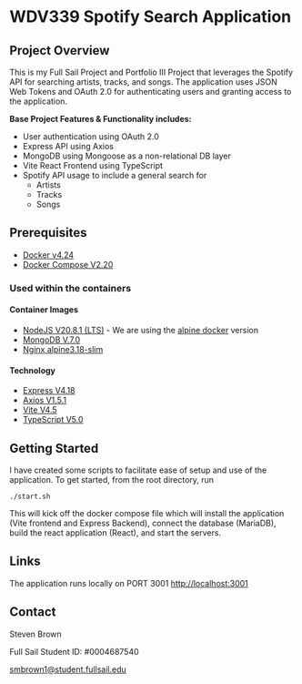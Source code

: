 # WDV339 Spotify Search Application

## Project Overview

This is my Full Sail Project and Portfolio III Project that leverages the Spotify API for searching artists, tracks, and songs. The application uses JSON Web Tokens and OAuth 2.0 for authenticating users and granting access to the application.

**Base Project Features & Functionality includes:**

- User authentication using OAuth 2.0
- Express API using Axios
- MongoDB using Mongoose as a non-relational DB layer
- Vite React Frontend using TypeScript
- Spotify API usage to include a general search for
  - Artists
  - Tracks
  - Songs

## Prerequisites

- [Docker v4.24](https://docs.docker.com/desktop/release-notes/)
- [Docker Compose V2.20](https://docs.docker.com/compose/release-notes/)

### Used within the containers

#### Container Images

- [NodeJS V20.8.1 (LTS)](https://nodejs.org/en/blog/release/v18.18.0) - We are using the [alpine docker](https://github.com/nodejs/docker-node/blob/6c20762ebfb6ab35c874c4fe540a55ab8fd6c49d/20/alpine3.18/Dockerfile) version
- [MongoDB V.7.0](https://hub.docker.com/layers/library/mongo/7.0.0/images/sha256-86be2714cae3fbda498f608c67a15c3fd36e7261c5198c2edd8c963f8c4941b4?context=explore)
- [Nginx alpine3.18-slim](https://hub.docker.com/_/nginx)

#### Technology

- [Express V4.18](https://expressjs.com/en/changelog/4x.html)
- [Axios V1.5.1](https://www.npmjs.com/package/axios)
- [Vite V4.5](https://www.npmjs.com/package/vite?activeTab=versions)
- [TypeScript V5.0](https://www.typescriptlang.org/docs/handbook/release-notes/typescript-5-0.html)

## Getting Started

I have created some scripts to facilitate ease of setup and use of the application. To get started, from the root directory, run

`./start.sh`

This will kick off the docker compose file which will install the application (Vite frontend and Express Backend), connect the database (MariaDB), build the react application (React), and start the servers.

## Links

The application runs locally on PORT 3001
[http://localhost:3001](http://localhost:3001)

## Contact

Steven Brown

Full Sail Student ID: #0004687540

[smbrown1@student.fullsail.edu](mailto:smbrown1@student.fullsail.edu)
